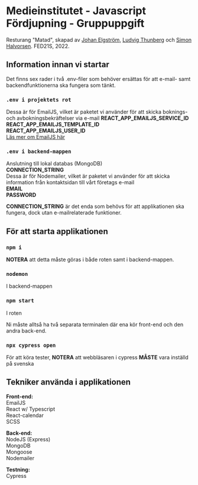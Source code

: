 # Medieinstitutet - Javascript Fördjupning - Gruppuppgift

Resturang "Matad", skapad av [Johan Elgström](https://github.com/johanelgstrom), [Ludvig Thunberg](https://github.com/LudvigThunberg) och [Simon Halvorsen](https://github.com/simonhalvorsen92). FED21S, 2022.

## Information innan vi startar

Det finns sex rader i två .env-filer som behöver ersättas för att e-mail- samt backendfunktionerna ska fungera som tänkt.

### `.env i projektets rot`

Dessa är för EmailJS, vilket är paketet vi använder för att skicka boknings- och avbokningsbekräftelser via e-mail
**REACT_APP_EMAILJS_SERVICE_ID**  
**REACT_APP_EMAILJS_TEMPLATE_ID**  
**REACT_APP_EMAILJS_USER_ID**  
[Läs mer om EmailJS här](https://www.emailjs.com/)

### `.env i backend-mappen`

Anslutning till lokal databas (MongoDB)  
**CONNECTION_STRING**  
Dessa är för Nodemailer, vilket är paketet vi använder för att skicka information från kontaktsidan till vårt företags e-mail  
**EMAIL**  
**PASSWORD**

**CONNECTION_STRING** är det enda som behövs för att applikationen ska fungera, dock utan e-mailrelaterade funktioner.

## För att starta applikationen

### `npm i`

**NOTERA** att detta måste göras i både roten samt i backend-mappen.

### `nodemon`

I backend-mappen

### `npm start`

I roten

Ni måste alltså ha två separata terminalen där ena kör front-end och den andra back-end.

### `npx cypress open`

För att köra tester, **NOTERA** att webbläsaren i cypress **MÅSTE** vara inställd på svenska

## Tekniker använda i applikationen

**Front-end:**  
EmailJS  
React w/ Typescript  
React-calendar  
SCSS

**Back-end:**  
NodeJS (Express)  
MongoDB  
Mongoose  
Nodemailer

**Testning:**  
Cypress
